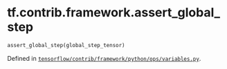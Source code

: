 <div itemscope itemtype="http://developers.google.com/ReferenceObject">
<meta itemprop="name" content="tf.contrib.framework.assert_global_step" />
</div>

# tf.contrib.framework.assert_global_step

``` python
assert_global_step(global_step_tensor)
```



Defined in [`tensorflow/contrib/framework/python/ops/variables.py`](https://www.tensorflow.org/code/tensorflow/contrib/framework/python/ops/variables.py).

